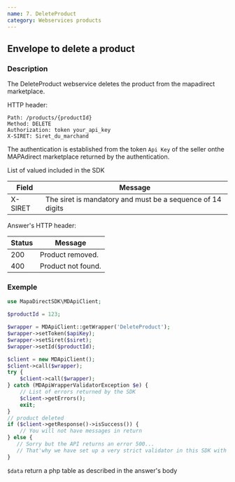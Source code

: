 ```yaml
---
name: 7. DeleteProduct
category: Webservices products
---
```



## Envelope to delete a product ##


### Description ###

The DeleteProduct webservice deletes the product from the mapadirect
marketplace.

HTTP header:

```
Path: /products/{productId}
Method: DELETE
Authorization: token your_api_key
X-SIRET: Siret_du_marchand
```

The authentication is established from the token `Api Key` of the seller onthe MAPAdirect marketplace returned by the authentication.

List of valued included in the SDK

| Field | Message |
| ------ | ------ |
| X-SIRET | The siret is mandatory and must be a sequence of 14 digits |


Answer's HTTP header:

| Status | Message |
| ------ | ------ |
| 200 | Product removed. |
| 400 | Product not found. |



### Exemple ###

```php
use MapaDirectSDK\MDApiClient;

$productId = 123;

$wrapper = MDApiClient::getWrapper('DeleteProduct');
$wrapper->setToken($apiKey);
$wrapper->setSiret($siret);
$wrapper->setId($productId);

$client = new MDApiClient();
$client->call($wrapper);
try {
    $client->call($wrapper);
} catch (MDApiWrapperValidatorException $e) {
    // List of errors returned by the SDK
    $client->getErrors();
    exit;
}
// product deleted
if ($client->getResponse()->isSuccess()) {
    // You will not have messages in return
} else {
   // Sorry but the API returns an error 500...
   // That'why we have set up a very strict validator in this SDK with every case of known error.
}
```

`$data` return a php table as described in the answer's body
